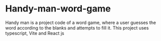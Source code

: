 # Handy-man-word-game
Handy man is a project code of a word game, where a user guesses the word according to the blanks and attempts to fill it. This project uses typescript, Vite and React js 
